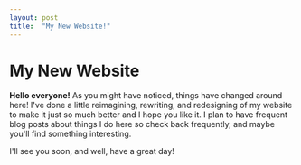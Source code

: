 ```yaml
---
layout: post
title:  "My New Website!"
---
```


# My New Website

**Hello everyone!** As you might have noticed, things have changed around here! I've done a little reimagining, rewriting, and redesigning of my website to make it just so much better and I hope you like it. I plan to have frequent blog posts about things I do here so check back frequently, and maybe you'll find something interesting.

I'll see you soon, and well, have a great day!